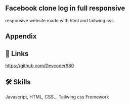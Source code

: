 
## Facebook clone log in full responsive

 responsive website made with html and tailwing css 
 

## Appendix



## 🔗 Links
https://github.com/Devcoder980
## 🛠 Skills
Javascript, HTML, CSS...
Tailwing css Fremework

